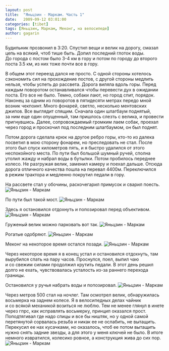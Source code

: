```yaml
---
layout: post
title:  "Яньцзин - Маркам. Часть 1"
date:   2009-09-12 03:01:00
categories: [tibet]
tags: [Яньцзин, Маркам, Меконг, на велосипеде]
author: gagarin
---
```



Будильник прозвонил в&#160;3:20. Спустил вещи и&#160;велик на&#160;дорогу, смазал цепь на&#160;всякий, чтоб тише быть. Допил последний глоток воды. До&#160;города с&#160;постом было <nobr>3-4 км</nobr> в&#160;гору и&#160;потом по&#160;городу до&#160;второго поста 3.5&#160;км, из&#160;них тоже почти все в&#160;гору.

В&#160;общем этот переезд дался не&#160;просто. С&#160;одной стороны хотелось сэкономить сил на&#160;прохождение постов, с&#160;другой стороны медлить нельзя, чтобы успеть до&#160;рассвета. Дорога виляла вдоль горы. Перед каждым поворотом останавливался чтобы перевести дух в&#160;ожидании поста. Его все не&#160;было. Темно, собаки лают, но&#160;город спит, порядок. Наконец за&#160;одним из&#160;поворотов в&#160;пятидесяти метрах передо мной возник чекпоинт. Много фонарей, светло, несколько ментовских джипов. Все выглядит спящим. Сначала один шлагбаум поднятый, за&#160;ним еще один опущенный, там пришлось слезть с&#160;велика, и&#160;провести пригнувшись. Далее, сопровождаемый громким лаем собак, проехал через город и&#160;проскочил под последним шлагбаумом, он&#160;был поднят.

Потом дорога сделала крюк на&#160;другое ребро горы, кто-то из&#160;далека посветил в&#160;мою сторону фонарем, но&#160;преследовать не&#160;стал. После этого был спуск километров пять, и&#160;я&#160;быстро удалился от&#160;этого неспокойного места. По&#160;пути был большой шумный ручей, сполна утолил жажду и&#160;набрал воды в&#160;бутылки. Потом пробилось переднее колесо. Не&#160;разгружая велик, заменил камеру и&#160;поехал дальше. Отсюда дорога отличного качества пошла на&#160;перевал 4400м. Переключился в&#160;режим трактора и&#160;медленно покрутил педали в&#160;гору.

На&#160;рассвете стал у&#160;обочины, раскочегарил примусок и&#160;сварил поесть.
![Яньцзин - Маркам](yan'tszin-markam.jpg)   

По&#160;пути был такой мост.
![Яньцзин - Маркам](yan'tszin-markam-2.jpg)   

Здесь я&#160;остановился отдохнуть и&#160;попозировал перед объективом.
![Яньцзин - Маркам](yan'tszin-markam-3.jpg)   

Груженый велик можно парковать вот так.
![Яньцзин - Маркам](yan'tszin-markam-4.jpg)   

Рогатые одобряют.
![Яньцзин - Маркам](yan'tszin-markam-5.jpg)   

Меконг на&#160;некоторое время остался позади.
![Яньцзин - Маркам](yan'tszin-markam-6.jpg)   

Через некоторое время я&#160;в&#160;конец устал и&#160;остановился отдохнуть, там вырубился спать на&#160;пару часов. Проснулся, поел, выпил чаю и&#160;со&#160;свежим силами продолжил крутить педали. В&#160;этот день решил долго не&#160;ехать, чувствовалась усталость из-за раннего перехода границы.

Остановился у&#160;ручья набрать воды и&#160;попозировал.
![Яньцзин - Маркам](yan'tszin-markam-7.jpg)   

Через метров 500 стал на&#160;ночлег. Там осмотрел велик, обнаружилась восьмерка на&#160;заднем колесе. Я&#160;в&#160;велосипедных делах чайник и&#160;со&#160;всякой механикой возиться не&#160;люблю. Тем не&#160;менее глянул в&#160;инете через гпрс, как исправлять восьмерку, принцип оказался прост. Поподтягивал где надо спицы и&#160;все&#160;бы ништяк, но&#160;у&#160;одной самой перетянутой сорвалась резьба и&#160;никак ее&#160;не&#160;ослабить, не&#160;вытащить. Перекусил ее&#160;нах кусачками, но&#160;оказалось, чтоб ее&#160;потом вытащить нужно снять задние звезды, а&#160;для этого у&#160;меня ключей не&#160;было. В&#160;итоге немного извратился, колесико ровное, а&#160;конструкция жива до&#160;сих пор.
![Яньцзин - Маркам](yan'tszin-markam-8.jpg)   

